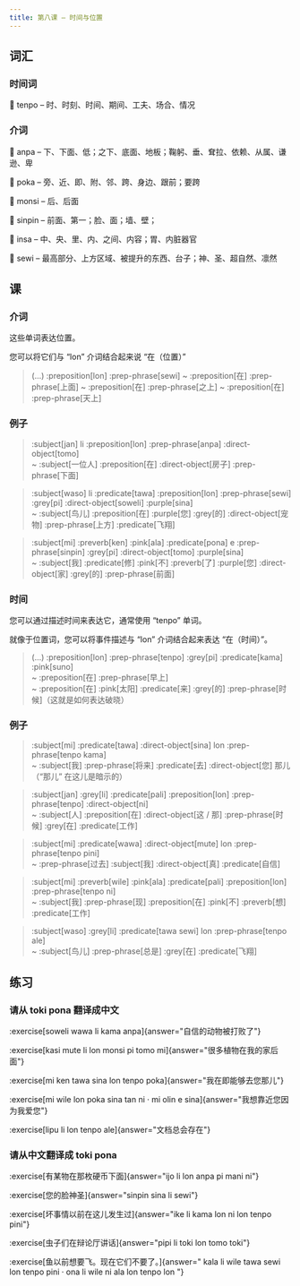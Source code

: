 ```yaml
---
title: 第八课 – 时间与位置
---
```


## 词汇
### 时间词
󱥫 tenpo – 时、时刻、时间、期间、工夫、场合、情况

### 介词
󱤅 anpa – 下、下面、低；之下、底面、地板；鞠躬、垂、耷拉、依赖、从属、谦逊、卑

󱥒 poka – 旁、近、即、附、邻、跨、身边、跟前；要跨

󱤸 monsi – 后、后面

󱥟 sinpin – 前面、第一；脸、面；墙、壁；

󱤏 insa – 中、央、里、内、之间、内容；胃、内脏器官

󱥚 sewi – 最高部分、上方区域、被提升的东西、台子；神、圣、超自然、凛然

## 课
### 介词
这些单词表达位置。

您可以将它们与 “lon” 介词结合起来说 “在（位置）” 

> (...) :preposition[lon] :prep-phrase[sewi]
> ~ :preposition[在] :prep-phrase[上面]
> ~ :preposition[在] :prep-phrase[之上]
> ~ :preposition[在] :prep-phrase[天上]

### 例子

> :subject[jan] li :preposition[lon] :prep-phrase[anpa] :direct-object[tomo] \
> ~ :subject[一位人] :preposition[在] :direct-object[房子] :prep-phrase[下面]

> :subject[waso] li :predicate[tawa] :preposition[lon] :prep-phrase[sewi] :grey[pi] :direct-object[soweli] :purple[sina] \
> ~ :subject[鸟儿] :preposition[在] :purple[您] :grey[的] :direct-object[宠物] :prep-phrase[上方] :predicate[飞翔]

> :subject[mi] :preverb[ken] :pink[ala] :predicate[pona] e :prep-phrase[sinpin] :grey[pi] :direct-object[tomo] :purple[sina] \
> ~ :subject[我] :predicate[修] :pink[不] :preverb[了] :purple[您] :direct-object[家] :grey[的] :prep-phrase[前面]

### 时间
您可以通过描述时间来表达它，通常使用 “tenpo” 单词。

就像于位置词，您可以将事件描述与 “lon” 介词结合起来表达 “在（时间）”。

> (...) :preposition[lon] :prep-phrase[tenpo] :grey[pi] :predicate[kama] :pink[suno] \
> ~ :preposition[在] :prep-phrase[早上] \
> ~ :preposition[在] :pink[太阳] :predicate[来] :grey[的] :prep-phrase[时候]（这就是如何表达破晓）

### 例子
> :subject[mi] :predicate[tawa] :direct-object[sina] lon :prep-phrase[tenpo kama] \
> ~ :subject[我] :prep-phrase[将来] :predicate[去] :direct-object[您] 那儿（“那儿” 在这儿是暗示的）

> :subject[jan] :grey[li] :predicate[pali] :preposition[lon] :prep-phrase[tenpo] :direct-object[ni] \
> ~ :subject[人] :preposition[在] :direct-object[这 / 那] :prep-phrase[时候] :grey[在] :predicate[工作]

> :subject[mi] :predicate[wawa] :direct-object[mute] lon :prep-phrase[tenpo pini] \
> ~ :prep-phrase[过去] :subject[我] :direct-object[真] :predicate[自信]

> :subject[mi] :preverb[wile] :pink[ala] :predicate[pali] :preposition[lon] :prep-phrase[tenpo ni] \
> ~ :subject[我] :prep-phrase[现] :preposition[在] :pink[不] :preverb[想] :predicate[工作]

> :subject[waso] :grey[li] :predicate[tawa sewi] lon :prep-phrase[tenpo ale] \
> ~ :subject[鸟儿] :prep-phrase[总是] :grey[在] :predicate[飞翔]

## 练习
### 请从 toki pona 翻译成中文
:exercise[soweli wawa li kama anpa]{answer="自信的动物被打败了"}

:exercise[kasi mute li lon monsi pi tomo mi]{answer="很多植物在我的家后面"}

:exercise[mi ken tawa sina lon tenpo poka]{answer="我在即能够去您那儿"}

:exercise[mi wile lon poka sina tan ni · mi olin e sina]{answer="我想靠近您因为我爱您"}

:exercise[lipu li lon tenpo ale]{answer="文档总会存在"}

### 请从中文翻译成 toki pona
:exercise[有某物在那枚硬币下面]{answer="ijo li lon anpa pi mani ni"}

:exercise[您的脸神圣]{answer="sinpin sina li sewi"}

:exercise[坏事情以前在这儿发生过]{answer="ike li kama lon ni lon tenpo pini"}

:exercise[虫子们在辩论厅讲话]{answer="pipi li toki lon tomo toki"}

:exercise[鱼以前想要飞。现在它们不要了。]{answer=" kala li wile tawa sewi lon tenpo pini · ona li wile ni ala lon tenpo lon "}